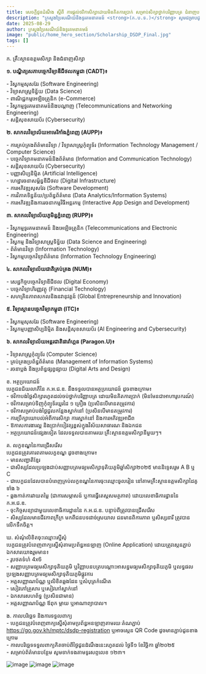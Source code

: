 ```yaml
---
title: សេចក្តីជូនដំណឹង ស្តីពី ការផ្តល់ថវិកាសិក្សាដោយមិនគិតការប្រាក់ សម្រាប់សិក្សាថ្នាក់បរិញ្ញាបត្រ ជំនាញបច្ចេកវិទ្យាឌីជីថលតាមរយៈ “កម្មវិធីអភិវឌ្ឍន៍ជំនាញឌីជីថល”
description: "ក្រសួងប្រៃសណីយ៍និងទូរគមនាគមន៍ <strong>(ក.ប.ទ.)</strong> សូមជម្រាបជូនសិស្សានុសិស្ស និងសាធារណជនទាំងអស់ មេត្តាជ្រាបថា ដើម្បីគាំទ្រដល់ដំណើរការកសាងមូលធនមនុស្សឌីជីថលឆ្លើយតបទៅនឹងតម្រូវការនៃការអភិវឌ្ឍសេដ្ឋកិច្ច សង្គម និងរដ្ឋាភិបាលឌីជីថល ក៏ដូចជាបំពេញបន្ថែមលើការអនុវត្ត <strong>“កម្មវិធីអាហារូបករណ៍ទេពកោសល្យឌីជីថលតេជោ” ក.ប.ទ.</strong> បានបង្កើត <strong>“កម្មវិធីអភិវឌ្ឍន៍ជំនាញឌីជីថល (ក.អ.ជ.ឌ.)”</strong> ដែលមានឈ្មោះជាភាសាអង់គ្លេសថា <strong>Digital Skill Development Program (D.S.D.P.)</strong> ដែលជាកម្មវិធីផ្តល់ថវិកាសិក្សាដោយមិនគិតការប្រាក់ (ជំនួយហិរញ្ញវត្ថុ) មិនមែនជាអាហារូបករណ៍ (Financial Aid without Interest)។ ក្នុងឆ្នាំសិក្សា ២០២៥-២០២៦ នេះ <strong>ក.ប.ទ.</strong> នឹងវាយតម្លៃជ្រើសរើសបេក្ខជនប្រឡងជាប់សញ្ញាបត្រមធ្យមសិក្សាទុតិយភូមិឆ្នាំសិក្សា២០២៥ ដែលមានបំណងសិក្សាថ្នាក់បរិញ្ញាបត្រជំនាញបច្ចេកវិទ្យាឌីជីថល នៅតាមគ្រឹះស្ថានឧត្តមសិក្សាដៃគូរបស់ <strong>ក.អ.ជ.ឌ.</strong> ចំនួន ៦ ដោយភ្ជាប់មកជាមួយនូវជំនាញ លក្ខខណ្ឌ និងអត្ថប្រយោជន៍ដូចខាងក្រោម៖"
date: 2025-08-29
author: ក្រសួងប្រៃសណីយ៍និងទូរគមនាគមន៍
image: "public/home_hero_section/Scholarship_DSDP_Final.jpg"
tags: []
---
```


<span class="text-primary font-semibold">ក. គ្រឹះស្ថានឧត្តមសិក្សា និងជំនាញសិក្សា</span>

**១. បណ្ឌិត្យសភាបច្ចេកវិទ្យាឌីជីថលកម្ពុជា (CADT)៖**

\- វិស្វកម្មសុសវែរ (Software Engineering)  
\- វិទ្យាសាស្ត្រទិន្ន័យ (Data Science)  
\- ពាណិជ្ជកម្មអេឡិចត្រូនិក (e-Commerce)  
\- វិស្វកម្មទូរគមនាគមន៍និងបណ្តាញ (Telecommunications and Networking Engineering)  
\- សន្តិសុខសាយប័រ (Cybersecurity)

**២. សាកលវិទ្យាល័យអាមេរិកាំងភ្នំពេញ (AUPP)៖**

\- ការគ្រប់គ្រងព័ត៌មានវិទ្យា / វិទ្យាសាស្ត្រកុំព្យូទ័រ (Information Technology Management / Computer Science)  
\- បច្ចេកវិទ្យាគមនាគមន៍និងព័ត៌មាន (Information and Communication Technology)  
\- សន្តិសុខសាយប័រ (Cybersecurity)  
\- បញ្ញាសិប្បនិម្មិត (Artificial Intelligence)  
\- ហេដ្ឋារចនាសម្ព័ន្ធឌីជីថល (Digital Infrastructure)  
\- ការអភិវឌ្ឍសុសវែរ (Software Development)  
\- ការវិភាគទិន្នន័យ/ប្រព័ន្ធព័ត៌មាន (Data Analytics/Information Systems)  
\- ការអភិវឌ្ឍនិងការរចនាកម្មវិធីអន្តរកម្ម (Interactive App Design and Development)

**៣. សាកលវិទ្យាល័យភូមិន្ទភ្នំពេញ (RUPP)៖**

\- វិស្វកម្មទូរគមនាគមន៍ និងអេឡិចត្រូនិក (Telecommunications and Electronic Engineering)  
\- វិស្វកម្ម និងវិទ្យាសាស្រ្តទិន្ន័យ (Data Science and Engineering)  
\- ព័ត៌មានវិទ្យា (Information Technology)  
\- វិស្វកម្មបច្ចេកវិទ្យាព័ត៌មាន (Information Technology Engineering)

**៤. សាកលវិទ្យាល័យជាតិគ្រប់គ្រង (NUM)៖**

\- សេដ្ឋកិច្ចបច្ចេកវិទ្យាឌីជីថល (Digital Economy)  
\- បច្ចេកវិទ្យាហិរញ្ញវត្ថុ (Financial Technology)  
\- សហគ្រិនភាពសកលនិងនវានុវត្តន៍ (Global Entrepreneurship and Innovation)

**៥. វិទ្យាស្ថានបច្ចេកវិទ្យាកម្ពុជា (ITC)៖**

\- វិស្វកម្មសុសវែរ (Software Engineering)  
\- វិស្វកម្មបញ្ញាសិប្បនិម្មិត និងសន្តិសុខសាយប័រ (AI Engineering and Cybersecurity)

**៦. សាកលវិទ្យាល័យអន្តរជាតិផារ៉ាហ្គន (Paragon.U)៖**

\- វិទ្យាសាស្ត្រកុំព្យូទ័រ (Computer Science)  
\- គ្រប់គ្រងប្រព័ន្ធព័ត៌មាន (Management of Information Systems)  
\- រចនាប្លង់ និងប្រព័ន្ធផ្សព្វផ្សាយ (Digital Arts and Design)

<span class="text-primary font-semibold">ខ. អត្ថប្រយោជន៍</span>  
បេក្ខជនជ័យលាភីនៃ ក.អ.ជ.ឌ. នឹងទទួលបានអត្ថប្រយោជន៍ ដូចខាងក្រោម៖  
\- ថវិកាបង់ថ្លៃសិក្សារហូតដល់ចប់ថ្នាក់បរិញ្ញាបត្រ ដោយមិនគិតការប្រាក់ (មិនមែនជាអាហារូបករណ៍)  
\- ថវិកាសម្រាប់ទិញកុំព្យូទ័រយួរដៃ ១ គ្រឿង (ប្រសិនបើមានតម្រូវការ)  
\- ថវិកាសម្រាប់បង់ថ្លៃជួលកន្លែងស្នាក់នៅ (ប្រសិនបើមានតម្រូវការ)  
\- ការប្រឹក្សាយោបល់អំពីការសិក្សា ការស្នាក់នៅ និងការអភិវឌ្ឍអាជីព  
\- ឱកាសការងារល្អ និងប្រាក់បៀវត្សខ្ពស់ក្នុងវិស័យសាធារណៈនិងឯកជន  
\- អត្ថប្រយោជន៍ផ្សេងទៀត ដែលទទួលបានតាមរយៈគ្រឹះស្ថានឧត្តមសិក្សានីមួយៗ។

<span class="text-primary font-semibold">គ. លក្ខខណ្ឌនៃការជ្រើសរើស</span>  
បេក្ខជនត្រូវគោរពតាមលក្ខខណ្ឌ ដូចខាងក្រោម៖  
\- មានសញ្ជាតិខ្មែរ  
\- ជាសិស្សដែលប្រឡងជាប់សញ្ញាបត្រមធ្យមសិក្សាទុតិយភូមិឆ្នាំសិក្សា២០២៥ មាននិទ្ទេសរួម A B ឬ C  
\- ជាបេក្ខជនដែលបានបំពេញគ្រប់លក្ខខណ្ឌនៃការចុះឈ្មោះចូលរៀន នៅតាមគ្រឹះស្ថានឧត្ដមសិក្សាដៃគូទាំង ៦  
\- ឆ្លងកាត់ការវាយតម្លៃ (ជាការសម្ភាសន៍ ឬការធ្វើតេស្តសមត្ថភាព) ដោយលេខាធិការដ្ឋាននៃ ក.អ.ជ.ឌ.  
\- ចុះកិច្ចសន្យាជាមួយលេខាធិការដ្ឋាននៃ ក.អ.ជ.ឌ. បន្ទាប់ពីត្រូវបានជ្រើសរើស  
\- សិស្សដែលមានជីវភាពក្រីក្រ មកពីជនបទដាច់ស្រយាល ជនមានពិការភាព ឬសិស្សនារី ត្រូវបានលើកទឹកចិត្ត។

<span class="text-primary font-semibold">ឃ. សំណុំលិខិតចុះឈ្មោះស្នើសុំ</span>  
បេក្ខជនត្រូវបំពេញពាក្យស្នើសុំតាមប្រព័ន្ធអនឡាញ (Online Application) ដោយត្រូវស្កេនភ្ជាប់ឯកសារយោងរួមមាន៖  
\- រូបថតទំហំ 4x6  
\- សញ្ញាបត្រមធ្យមសិក្សាទុតិយភូមិ ឬវិញ្ញាបនបត្របណ្តោះអាសន្នមធ្យមសិក្សាទុតិយភូមិ ឬលទ្ធផលប្រឡងសញ្ញាបត្រមធ្យមសិក្សាទុតិយភូមិផ្លូវការ  
\- អត្តសញ្ញាណប័ណ្ណ ឬលិខិតឆ្លងដែន ឬសំបុត្រកំណើត  
\- សៀវភៅគ្រួសារ ឬសៀវភៅស្នាក់នៅ  
\- ឯកសារសហព័ទ្ធ (ប្រសិនជាមាន)  
\- អត្តសញ្ញាណប័ណ្ណ ឪពុក ម្តាយ ឬអាណាព្យាបាល។

<span class="text-primary font-semibold">ង. កាលបរិច្ឆេទ និងការទទួលពាក្យ</span>  
\- បេក្ខជនត្រូវបំពេញពាក្យស្នើសុំតាមប្រព័ន្ធអនឡាញតាមរយៈតំណភ្ជាប់ https://go.gov.kh/mptc/dsdp-registration ឬអាចសេ្កន QR Code ដូចមានភ្ជាប់ជូនខាងក្រោម  
\- កាលបរិច្ឆេទទទួលពាក្យគិតចាប់ពីថ្ងៃជូនដំណឹងនេះរហូតដល់ ថ្ងៃទី១ ខែវិច្ឆិកា ឆ្នាំ២០២៥  
\- សម្រាប់ព័ត៌មានបន្ថែម សូមទាក់ទងតាមទូរសព្ទលេខ ១២៣។

![image](/home_hero_section/scholarship_dsdp_form_1.jpg)
![image](/home_hero_section/scholarship_dsdp_form_2.jpg)
![image](/home_hero_section/scholarship_dsdp_form_3.jpg)
